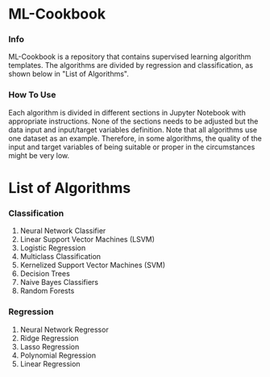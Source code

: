 # ML-Cookbook
### Info 
ML-Cookbook is a repository that contains supervised learning algorithm templates. The algorithms are divided by regression and classification, as shown below in "List of Algorithms". 

### How To Use
Each algorithm is divided in different sections in Jupyter Notebook with appropriate instructions. None of the sections needs to be adjusted but the data input and input/target variables definition. Note that all algorithms use one dataset as an example. Therefore, in some algorithms, the quality of the input and target variables of being suitable or proper in the circumstances might be very low.

# List of Algorithms 
### Classification
1. Neural Network Classifier
2. Linear Support Vector Machines (LSVM)
3. Logistic Regression
4. Multiclass Classification
5. Kernelized Support Vector Machines (SVM)
6. Decision Trees
7. Naive Bayes Classifiers
8. Random Forests

### Regression
1. Neural Network Regressor
2. Ridge Regression
3. Lasso Regression 
4. Polynomial Regression
5. Linear Regression
